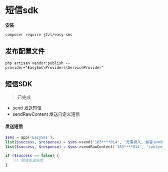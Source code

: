 
# 短信sdk


**安装**

```
composer require j2zl/easy-sms
```

## 发布配置文件
```
php artisan vendor:publish --provider="EasySms\Providers\ServiceProvider"
```

## 短信SDK
> 已完成

- send 发送短信
- sendRawContent 发送自定义短信


#### 发送短信

```php
$sms = app('EasySms');
list($success, $response) = $sms->send('183****014', '无需填入, 兼容jumdata语法', ['5678']);
list($success, $response) = $sms->sendRawContent('183****014', 'content');

if ($success == false) {
    // 短信发送失败
}
```